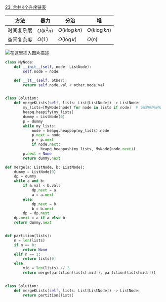 [23. 合并K个升序链表](https://leetcode-cn.com/problems/merge-k-sorted-lists/)

|方法|暴力|分治|堆|
|-|-|-|-|
|时间复杂度|$O(k^2n)$|$O(k\log kn)$|$O(k\log kn)$|
|空间复杂度|$O(1)$|$O(\log k)$|$O(n)$|

![在这里插入图片描述](https://img-blog.csdnimg.cn/20210307143635743.png)


```python
class MyNode:
    def __init__(self, node: ListNode):
        self.node = node

    def __lt__(self, other):
        return self.node.val < other.node.val


class Solution:
    def mergeKLists(self, lists: List[ListNode]) -> ListNode:
        my_lists=[MyNode(node) for node in lists if node]  # 记得把阴间结点去掉
        heapq.heapify(my_lists)
        dummy = ListNode(0)
        p = dummy
        while my_lists:
            node = heapq.heappop(my_lists).node
            p.next = node
            p = p.next
            if node.next:
                heapq.heappush(my_lists, MyNode(node.next))
        p.next = None
        return dummy.next
```

```python
def merge(a: ListNode, b: ListNode):
    dummy = ListNode(0)
    dp = dummy
    while a and b:
        if a.val < b.val:
            dp.next = a
            a = a.next
        else:
            dp.next = b
            b = b.next
        dp = dp.next
    dp.next = a if a else b
    return dummy.next


def partition(lists):
    n = len(lists)
    if n == 0:
        return None
    elif n == 1:
        return lists[0]
    else:
        mid = len(lists) // 2
        return merge(partition(lists[:mid]), partition(lists[mid:]))


class Solution:
    def mergeKLists(self, lists: List[ListNode]) -> ListNode:
        return partition(lists)

```